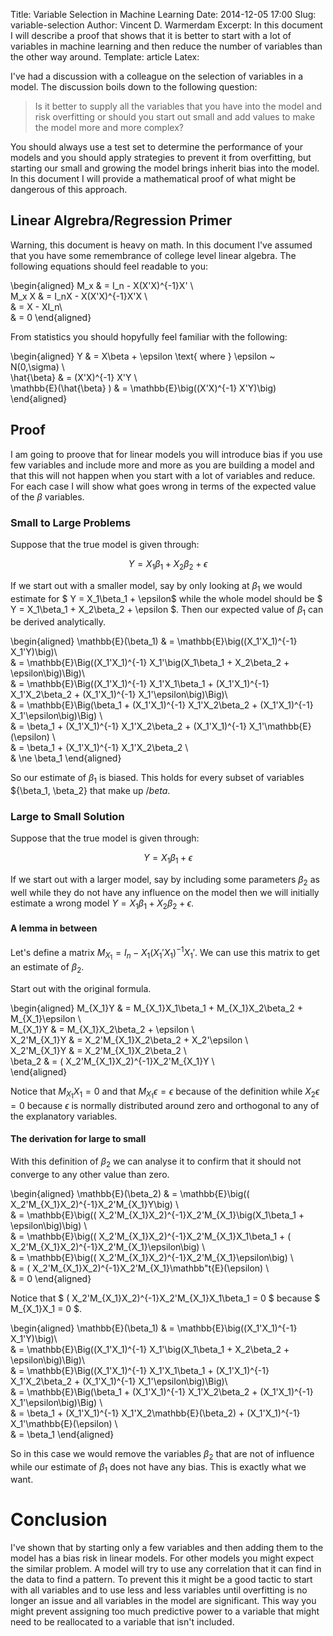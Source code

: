 Title: Variable Selection in Machine Learning
Date: 2014-12-05 17:00
Slug: variable-selection
Author: Vincent D. Warmerdam
Excerpt: In this document I will describe a proof that shows that it is better to start with a lot of variables in machine learning and then reduce the number of variables than the other way around.
Template: article
Latex:

I've had a discussion with a colleague on the selection of variables in a model. The discussion boils down to the following question:

> Is it better to supply all the variables that you have into the model and risk overfitting or should you start out small and add values to make the model more and more complex?

 You should always use a test set to determine the performance of your models and you should apply strategies to prevent it from overfitting, but starting our small and growing the model brings inherit bias into the model. In this document I will provide a mathematical proof of what might be dangerous of this approach. 

## Linear Algrebra/Regression Primer 

Warning, this document is heavy on math. In this document I've assumed that you have some remembrance of college level linear algebra. The following equations should feel readable to you:

\begin{aligned}
M_x & = I_n - X(X'X)^{-1}X' \\\
M_x X & = I_nX - X(X'X)^{-1}X'X \\\
& = X - XI_n\\\
& = 0 
\end{aligned}

From statistics you should hopyfully feel familiar with the following:
 
\begin{aligned}
Y & = X\beta + \epsilon  \text{        where    } \epsilon ~ N(0,\sigma) \\\
\hat{\beta} & = (X'X)^{-1} X'Y \\\
\mathbb{E}(\hat{\beta} ) & = \mathbb{E}\big((X'X)^{-1} X'Y)\big)
\end{aligned}

## Proof 

I am going to proove that for linear models you will introduce bias if you use few variables and include more and more as you are building a model and that this will not happen when you start with a lot of variables and reduce. For each case I will show what goes wrong in terms of the expected value of the $\beta$ variables. 

### Small to Large Problems

Suppose that the true model is given through:

$$ Y = X_1\beta_1 + X_2\beta_2 + \epsilon $$ 

If we start out with a smaller model, say by only looking at $\beta_1$ we would estimate for $ Y = X_1\beta_1 + \epsilon$ while the whole model should be $ Y = X_1\beta_1 + X_2\beta_2 + \epsilon $. Then our expected value of $\beta_1$ can be derived analytically. 


\begin{aligned}
\mathbb{E}(\beta_1) & = \mathbb{E}\big((X_1'X_1)^{-1} X_1'Y)\big)\\\
& = \mathbb{E}\Big((X_1'X_1)^{-1} X_1'\big(X_1\beta_1 + X_2\beta_2 + \epsilon\big)\Big)\\\
& = \mathbb{E}\Big((X_1'X_1)^{-1} X_1'X_1\beta_1 + (X_1'X_1)^{-1} X_1'X_2\beta_2 + (X_1'X_1)^{-1} X_1'\epsilon\big)\Big)\\\
& = \mathbb{E}\Big(\beta_1 + (X_1'X_1)^{-1} X_1'X_2\beta_2 + (X_1'X_1)^{-1} X_1'\epsilon\big)\Big)  \\\
& = \beta_1 + (X_1'X_1)^{-1} X_1'X_2\beta_2 + (X_1'X_1)^{-1} X_1'\mathbb{E}(\epsilon) \\\
& = \beta_1 + (X_1'X_1)^{-1} X_1'X_2\beta_2 \\\
& \ne \beta_1
\end{aligned}

So our estimate of $\beta_1$ is biased. This holds for every subset of variables $\{\beta_1, \beta_2\} that make up $/beta$. 

### Large to Small Solution

Suppose that the true model is given through:

$$ Y = X_1\beta_1 + \epsilon $$ 

If we start out with a larger model, say by including some parameters $\beta_2$ as well while they do not have any influence on the model then we will initially estimate a wrong model $Y = X_1\beta_1 + X_2\beta_2 + \epsilon$. 

#### A lemma in between

Let's define a matrix $M_{X_1} = I_n -X_1(X_1'X_1)^{-1}X_1'$. We can use this matrix to get an estimate of $\beta_2$. 

Start out with the original formula. 

\begin{aligned}
M_{X_1}Y & = M_{X_1}X_1\beta_1 + M_{X_1}X_2\beta_2 + M_{X_1}\epsilon \\\
M_{X_1}Y & = M_{X_1}X_2\beta_2 + \epsilon \\\
X_2'M_{X_1}Y & = X_2'M_{X_1}X_2\beta_2 + X_2'\epsilon \\\
X_2'M_{X_1}Y & = X_2'M_{X_1}X_2\beta_2 \\\
\beta_2 & = ( X_2'M_{X_1}X_2)^{-1}X_2'M_{X_1}Y \\\
\end{aligned}

Notice that $M_{X_1}X_1 = 0$ and that $M_{X_1}\epsilon = \epsilon$ because of the definition while $X_2\epsilon = 0$ because $\epsilon$ is normally distributed around zero and orthogonal to any of the explanatory variables. 

#### The derivation for large to small 

With this definition of $\beta_2$ we can analyse it to confirm that it should not converge to any other value than zero. 

\begin{aligned}
\mathbb{E}(\beta_2) & = \mathbb{E}\big(( X_2'M_{X_1}X_2)^{-1}X_2'M_{X_1}Y\big) \\\
& = \mathbb{E}\big(( X_2'M_{X_1}X_2)^{-1}X_2'M_{X_1}\big(X_1\beta_1 + \epsilon\big)\big) \\\
& = \mathbb{E}\big(( X_2'M_{X_1}X_2)^{-1}X_2'M_{X_1}X_1\beta_1 + ( X_2'M_{X_1}X_2)^{-1}X_2'M_{X_1}\epsilon\big) \\\
& = \mathbb{E}\big(( X_2'M_{X_1}X_2)^{-1}X_2'M_{X_1}\epsilon\big) \\\
& = ( X_2'M_{X_1}X_2)^{-1}X_2'M_{X_1}\mathbb"t{E}(\epsilon) \\\
& = 0
\end{aligned}

Notice that $ ( X_2'M_{X_1}X_2)^{-1}X_2'M_{X_1}X_1\beta_1 = 0 $ because $ M_{X_1}X_1 = 0 $.

\begin{aligned}
\mathbb{E}(\beta_1) & = \mathbb{E}\big((X_1'X_1)^{-1} X_1'Y)\big)\\\
& = \mathbb{E}\Big((X_1'X_1)^{-1} X_1'\big(X_1\beta_1 + X_2\beta_2 + \epsilon\big)\Big)\\\
& = \mathbb{E}\Big((X_1'X_1)^{-1} X_1'X_1\beta_1 + (X_1'X_1)^{-1} X_1'X_2\beta_2 + (X_1'X_1)^{-1} X_1'\epsilon\big)\Big)\\\
& = \mathbb{E}\Big(\beta_1 + (X_1'X_1)^{-1} X_1'X_2\beta_2 + (X_1'X_1)^{-1} X_1'\epsilon\big)\Big)  \\\
& = \beta_1 + (X_1'X_1)^{-1} X_1'X_2\mathbb{E}(\beta_2) + (X_1'X_1)^{-1} X_1'\mathbb{E}(\epsilon) \\\
& = \beta_1
\end{aligned}


So in this case we would remove the variables $\beta_2$ that are not of influence while our estimate of $\beta_1$ does not have any bias. This is exactly what we want. 

# Conclusion 

I've shown that by starting only a few variables and then adding them to the model has a bias risk in linear models. For other models you might expect the similar problem. A model will try to use any correlation that it can find in the data to find a pattern. To prevent this it might be a good tactic to start with all variables and to use less and less variables until overfitting is no longer an issue and all variables in the model are significant. This way you might prevent assigning too much predictive power to a variable that might need to be reallocated to a variable that isn't included.